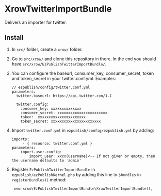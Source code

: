 # XrowTwitterImportBundle

Delivers an importer for twitter.


## Install

1. In `src/` folder, create a `xrow/` folder.

2. Go to `src/xrow/` and clone this repository in there. In the end you should have `src/xrow/EzPublishTwitterImportBundle/`.

3. You can configure the baseurl, consumer_key, consumer_secret, token and token_secret in your twitter.conf.yml.
Examples:

    ```
    // ezpublish/config/twitter.conf.yml
    parameters:
      twitter.baseurl: https://api.twitter.com/1.1
 
      twitter.config:
        consumer_key: xxxxxxxxxxxxxx
        consumer_secret: xxxxxxxxxxxxxxxxxxxxxxx
        token:  xxxxxxxxxxxxxxxxxxxxxx
        token_secret: xxxxxxxxxxxxxxxxxxxxxxx
    ```

4. Import `twitter.conf.yml` in `ezpublish/config/ezpublish.yml` by adding:
    
    ```
    imports:
         - { resource: twitter.conf.yml }
    parameters:
        import.user.config:
            import_user: xxxx(username)<-- If not given or empty, then the username defaults to 'admin'
    ```

5. Register `EzPublishTwitterImportBundle` in `ezpublish/ezPublishKernel.php` by adding this line to `$bundles` in `registerBundles()` method:

    ```
     new xrow\EzPublishTwitterImportBundle\XrowTwitterImportBundle(),
    ```